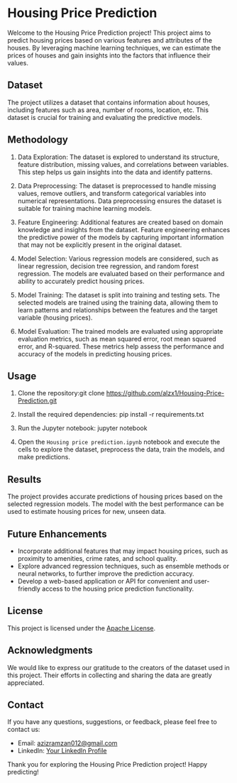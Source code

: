 # Housing Price Prediction

Welcome to the Housing Price Prediction project! This project aims to predict housing prices based on various features and attributes of the houses. By leveraging machine learning techniques, we can estimate the prices of houses and gain insights into the factors that influence their values.

## Dataset

The project utilizes a dataset that contains information about houses, including features such as area, number of rooms, location, etc. This dataset is crucial for training and evaluating the predictive models.

## Methodology

1. Data Exploration: The dataset is explored to understand its structure, feature distribution, missing values, and correlations between variables. This step helps us gain insights into the data and identify patterns.

2. Data Preprocessing: The dataset is preprocessed to handle missing values, remove outliers, and transform categorical variables into numerical representations. Data preprocessing ensures the dataset is suitable for training machine learning models.

3. Feature Engineering: Additional features are created based on domain knowledge and insights from the dataset. Feature engineering enhances the predictive power of the models by capturing important information that may not be explicitly present in the original dataset.

4. Model Selection: Various regression models are considered, such as linear regression, decision tree regression, and random forest regression. The models are evaluated based on their performance and ability to accurately predict housing prices.

5. Model Training: The dataset is split into training and testing sets. The selected models are trained using the training data, allowing them to learn patterns and relationships between the features and the target variable (housing prices).

6. Model Evaluation: The trained models are evaluated using appropriate evaluation metrics, such as mean squared error, root mean squared error, and R-squared. These metrics help assess the performance and accuracy of the models in predicting housing prices.

## Usage

1. Clone the repository:git clone https://github.com/alzx1/Housing-Price-Prediction.git


2. Install the required dependencies:
pip install -r requirements.txt


3. Run the Jupyter notebook:
jupyter notebook


4. Open the `Housing price prediction.ipynb` notebook and execute the cells to explore the dataset, preprocess the data, train the models, and make predictions.

## Results

The project provides accurate predictions of housing prices based on the selected regression models. The model with the best performance can be used to estimate housing prices for new, unseen data.

## Future Enhancements

- Incorporate additional features that may impact housing prices, such as proximity to amenities, crime rates, and school quality.
- Explore advanced regression techniques, such as ensemble methods or neural networks, to further improve the prediction accuracy.
- Develop a web-based application or API for convenient and user-friendly access to the housing price prediction functionality.

## License

This project is licensed under the [Apache License](LICENSE).

## Acknowledgments

We would like to express our gratitude to the creators of the dataset used in this project. Their efforts in collecting and sharing the data are greatly appreciated.

## Contact

If you have any questions, suggestions, or feedback, please feel free to contact us:

- Email: azizramzan012@gmail.com
- LinkedIn: [Your LinkedIn Profile](https://www.linkedin.com/in/alzx1/)

Thank you for exploring the Housing Price Prediction project! Happy predicting!
